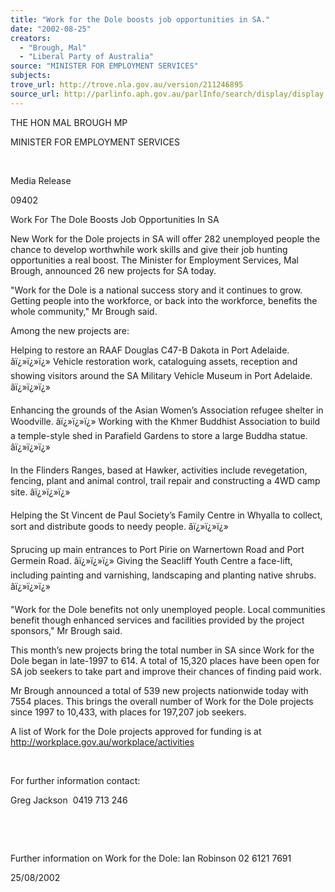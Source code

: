 ```yaml
---
title: "Work for the Dole boosts job opportunities in SA."
date: "2002-08-25"
creators:
  - "Brough, Mal"
  - "Liberal Party of Australia"
source: "MINISTER FOR EMPLOYMENT SERVICES"
subjects:
trove_url: http://trove.nla.gov.au/version/211246895
source_url: http://parlinfo.aph.gov.au/parlInfo/search/display/display.w3p;query=Id%3A%22media/pressrel/XM976%22
---
```


 THE HON MAL BROUGH MP

 MINISTER FOR EMPLOYMENT SERVICES

  

 Media Release

 09402

 Work For The Dole Boosts Job Opportunities In SA

 New Work for the Dole projects in SA will offer 282 unemployed people the chance to develop worthwhile work skills and give their job hunting opportunities a real boost. The Minister for Employment Services, Mal Brough, announced 26 new projects for SA today.

 "Work for the Dole is a national success story and it continues to grow. Getting people into the workforce, or back into the workforce, benefits the whole community," Mr Brough said.

 Among the new projects are:

 Helping to restore an RAAF Douglas C47-B Dakota in Port Adelaide. âï¿»ï¿»ï¿» Vehicle restoration work, cataloguing assets, reception and showing visitors around the SA Military Vehicle Museum in Port Adelaide. âï¿»ï¿»ï¿»

 Enhancing the grounds of the Asian Women’s Association refugee shelter in Woodville. âï¿»ï¿»ï¿» Working with the Khmer Buddhist Association to build a temple-style shed in Parafield Gardens to store a large Buddha statue. âï¿»ï¿»ï¿»

 In the Flinders Ranges, based at Hawker, activities include revegetation, fencing, plant and animal control, trail repair and constructing a 4WD camp site. âï¿»ï¿»ï¿»

 Helping the St Vincent de Paul Society’s Family Centre in Whyalla to collect, sort and distribute goods to needy people. âï¿»ï¿»ï¿»

 Sprucing up main entrances to Port Pirie on Warnertown Road and Port Germein Road. âï¿»ï¿»ï¿» Giving the Seacliff Youth Centre a face-lift, including painting and varnishing, landscaping and planting native shrubs. âï¿»ï¿»ï¿»

 "Work for the Dole benefits not only unemployed people. Local communities benefit though enhanced services and facilities provided by the project sponsors," Mr Brough said.

 This month’s new projects bring the total number in SA since Work for the Dole began in late-1997 to 614. A total of 15,320 places have been open for SA job seekers to take part and improve their chances of finding paid work.

 Mr Brough announced a total of 539 new projects nationwide today with 7554 places. This brings the overall number of Work for the Dole projects since 1997 to 10,433, with places for 197,207 job seekers.

 A list of Work for the Dole projects approved for funding is at http://workplace.gov.au/workplace/activities

  

 For further information contact:

 Greg Jackson  0419 713 246

  

  

 Further information on Work for the Dole: Ian Robinson 02 6121 7691

 25/08/2002

